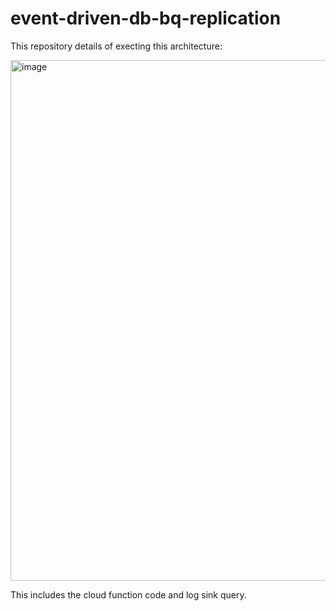 # event-driven-db-bq-replication

This repository details of execting this architecture:

<img width="833" alt="image" src="https://user-images.githubusercontent.com/107542130/232319276-1d73c448-4fc0-45a5-9cb0-abe1354afef7.png">

This includes the cloud function code and log sink query.
